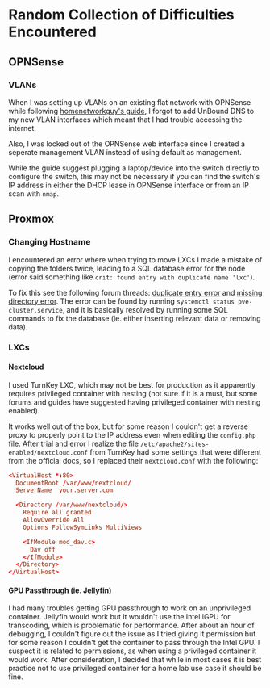# Random Collection of Difficulties Encountered

## OPNSense

### VLANs

When I was setting up VLANs on an existing flat network with OPNSense while following [homenetworkguy's guide](https://homenetworkguy.com/how-to/set-up-a-fully-functioning-home-network-using-opnsense/), I forgot to add UnBound DNS to my new VLAN interfaces which meant that I had trouble accessing the internet.

Also, I was locked out of the OPNSense web interface since I created a seperate management VLAN instead of using default as management.

While the guide suggest plugging a laptop/device into the switch directly to configure the switch, this may not be necessary if you can find the switch's IP address in either the DHCP lease in OPNSense interface or from an IP scan with `nmap`.

## Proxmox

### Changing Hostname

I encountered an error where when trying to move LXCs I made a mistake of copying the folders twice, leading to a SQL database error for the node (error said something like `crit: found entry with duplicate name 'lxc'`). 

To fix this see the following forum threads: [duplicate entry error](https://forum.proxmox.com/threads/hostname-changed-now-nodes-gone-from-etc-pve.111607/) and [missing directory error](https://forum.proxmox.com/threads/proxmox-4-4-failed-database-crit-missing-directory-inode.32622/). The error can be found by running `systemctl status pve-cluster.service`, and it is basically resolved by running some SQL commands to fix the database (ie. either inserting relevant data or removing data).

### LXCs

#### Nextcloud

I used TurnKey LXC, which may not be best for production as it apparently requires privileged container with nesting (not sure if it is a must, but some forums and guides have suggested having privileged container with nesting enabled). 

It works well out of the box, but for some reason I couldn't get a reverse proxy to properly point to the IP address even when editing the `config.php` file. After trial and error I realize the file `/etc/apache2/sites-enabled/nextcloud.conf` from TurnKey had some settings that were different from the official docs, so I replaced their `nextcloud.conf` with the following:

``` conf
<VirtualHost *:80>
  DocumentRoot /var/www/nextcloud/
  ServerName  your.server.com

  <Directory /var/www/nextcloud/>
    Require all granted
    AllowOverride All
    Options FollowSymLinks MultiViews

    <IfModule mod_dav.c>
      Dav off
    </IfModule>
  </Directory>
</VirtualHost>
```

#### GPU Passthrough (ie. Jellyfin)

I had many troubles getting GPU passthrough to work on an unprivileged container. Jellyfin would work but it wouldn't use the Intel iGPU for transcoding, which is problematic for performance. After about an hour of debugging, I couldn't figure out the issue as I tried giving it permission but for some reason I couldn't get the container to pass through the Intel GPU. I suspect it is related to permissions, as when using a privileged container it would work. After consideration, I decided that while in most cases it is best practice not to use privileged container for a home lab use case it should be fine.
